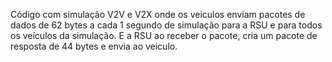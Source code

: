 Código com simulação V2V e V2X onde os veiculos enviam pacotes de dados de 62 bytes a cada 1 segundo de simulação para a RSU e para todos os veículos da simulação. E a RSU ao receber o pacote, cria um pacote de resposta de 44 bytes e envia ao veiculo.
